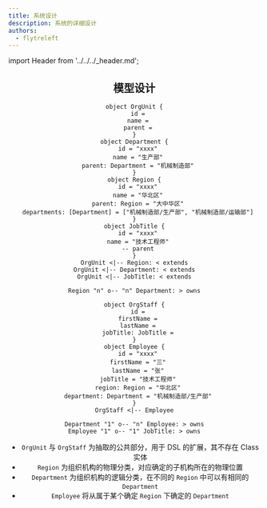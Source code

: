 ```yaml
---
title: 系统设计
description: 系统的详细设计
authors:
  - flytreleft
---
```


import Header from '../../../\_header.md';

<Header />

## 模型设计

<!-- https://plantuml.com/object-diagram -->
```plantuml
object OrgUnit {
  id =
  name =
  parent =
}
object Department {
  id = "xxxx"
  name = "生产部"
  parent: Department = "机械制造部"
}
object Region {
  id = "xxxx"
  name = "华北区"
  parent: Region = "大中华区"
  departments: [Department] = ["机械制造部/生产部", "机械制造部/运输部"]
}
object JobTitle {
  id = "xxxx"
  name = "技术工程师"
  -- parent
}
OrgUnit <|-- Region: < extends
OrgUnit <|-- Department: < extends
OrgUnit <|-- JobTitle: < extends

Region "n" o-- "n" Department: > owns

object OrgStaff {
  id =
  firstName =
  lastName =
  jobTitle: JobTitle =
}
object Employee {
  id = "xxxx"
  firstName = "三"
  lastName = "张"
  jobTitle = "技术工程师"
  region: Region = "华北区"
  department: Department = "机械制造部/生产部"
}
OrgStaff <|-- Employee

Department "1" o-- "n" Employee: > owns
Employee "1" o-- "1" JobTitle: > owns
```

- `OrgUnit` 与 `OrgStaff` 为抽取的公共部分，用于 DSL 的扩展，其不存在 Class 实体
- `Region` 为组织机构的物理分类，对应确定的子机构所在的物理位置
- `Department` 为组织机构的逻辑分类，在不同的 `Region` 中可以有相同的 `Department`
- `Employee` 将从属于某个确定 `Region` 下确定的 `Department`
